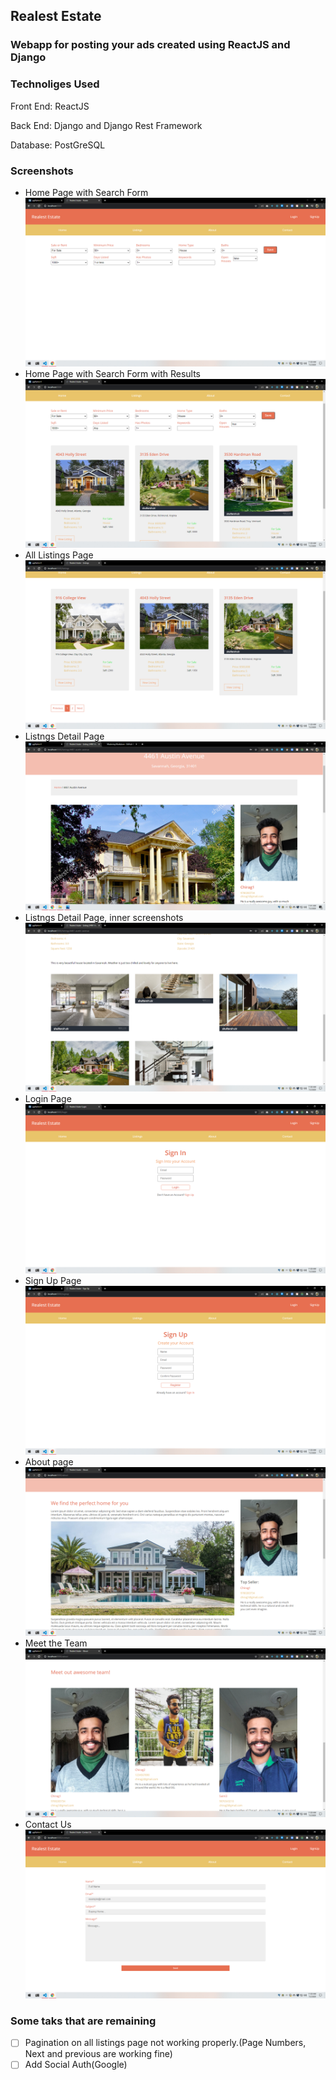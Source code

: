 ## Realest Estate
### Webapp for posting your ads created using ReactJS and Django

### Technoliges Used
Front End: ReactJS

Back End: Django and Django Rest Framework

Database: PostGreSQL

### Screenshots

* Home Page with Search Form
    ![HomePage](/screenshots/home.png)
* Home Page with Search Form with Results
    ![HomePage](/screenshots/home_search_results.png)
* All Listings Page
    ![HomePage](/screenshots/all_listings.png)
* Listngs Detail Page
    ![HomePage](/screenshots/details1.png)
* Listngs Detail Page, inner screenshots
    ![HomePage](/screenshots/details.png)
* Login Page
    ![HomePage](/screenshots/login.png)
* Sign Up Page
    ![HomePage](/screenshots/signup.png)
* About page
    ![HomePage](/screenshots/about.png)
* Meet the Team
    ![HomePage](/screenshots/team.png)
* Contact Us
    ![HomePage](/screenshots/contact.png)

### Some taks that are remaining

- [ ] Pagination on all listings page not working properly.(Page Numbers, Next and previous are working fine)
- [ ] Add Social Auth(Google)